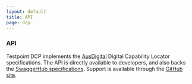 ```yaml
---
layout: default
title: API
page: dcp
---
```

### API

Testpoint DCP implements the [AusDigital](http://ausdigital.org/) Digital Capability Locator specifications. The API is directly available to developers, and also backs the [SwaggerHub specifications](https://swaggerhub.com/api/ausdigital/metadata-publisher/1.0). Support is available through the [GitHub site](https://github.com/ausdigital/ausdigital-dcl).